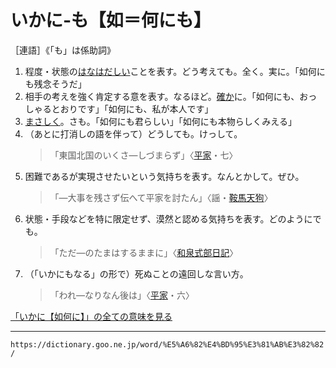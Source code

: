 # いかに‐も【如＝何にも】

［連語］《「も」は係助詞》
1. 程度・状態の[はなはだしい](はなはだしい（甚だしい）)ことを表す。どう考えても。全く。実に。「如何にも残念そうだ」
2. 相手の考えを強く肯定する意を表す。なるほど。[確か](たしか（確か／慥か）)に。「如何にも、おっしゃるとおりです」「如何にも、私が本人です」
3. [まさしく](まさしく（正しく）)。さも。「如何にも君らしい」「如何にも本物らしくみえる」
4. （あとに打消しの語を伴って）どうしても。けっして。    
    >「東国北国のいくさ―しづまらず」〈[平家](https://dictionary.goo.ne.jp/word/%E5%B9%B3%E5%AE%B6%E7%89%A9%E8%AA%9E/#jn-198120)・七〉
5. 困難であるが実現させたいという気持ちを表す。なんとかして。ぜひ。    
    >「―大事を残さず伝へて平家を討たん」〈謡・[鞍馬天狗](https://dictionary.goo.ne.jp/word/%E9%9E%8D%E9%A6%AC%E5%A4%A9%E7%8B%97/#jn-63702)〉
6. 状態・手段などを特に限定せず、漠然と認める気持ちを表す。どのようにでも。    
    >「ただ―のたまはするままに」〈[和泉式部日記](https://dictionary.goo.ne.jp/word/%E5%92%8C%E6%B3%89%E5%BC%8F%E9%83%A8%E6%97%A5%E8%A8%98/#jn-11641)〉
7. （「いかにもなる」の形で）死ぬことの遠回しな言い方。    
    >「われ―なりなん後は」〈[平家](https://dictionary.goo.ne.jp/word/%E5%B9%B3%E5%AE%B6%E7%89%A9%E8%AA%9E/#jn-198120)・六〉
        

[「いかに【如何に】」の全ての意味を見る](https://dictionary.goo.ne.jp/word/%E5%A6%82%E4%BD%95%E3%81%AB/#jn-10135)

---
`https://dictionary.goo.ne.jp/word/%E5%A6%82%E4%BD%95%E3%81%AB%E3%82%82/`